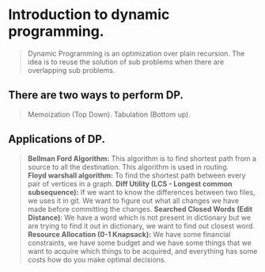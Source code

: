 # Introduction to dynamic programming.
> Dynamic Programming is an optimization over plain recursion. The idea is to reuse the solution of sub problems when there are overlapping sub problems.
## There are two ways to perform DP.
> Memoization (Top Down).
> Tabulation (Bottom up).
## Applications of DP.
> **Bellman Ford Algorithm:** This algorithm is to find shortest path from a source to all the destination. This algorithm is used in routing. <br>
> **Floyd warshall algorithm:** To find the shortest path between every pair of vertices in a graph.
> **Diff Utility (LCS - Longest common subsequence):** If we want to know the differences between two files, we uses it in git. We want to figure out what all changes we have made before committing the changes.
> **Searched Closed Words (Edit Distance)**: We have a word which is not present in dictionary but we are trying to find it out in dictionary, we want to find out closest word.
> **Resource Allocation (0-1 Knapsack):** We have some financial constraints, we have some budget and we have some things that we want to acquire which things to be acquired, and everything has some costs how do you make optimal decisions.